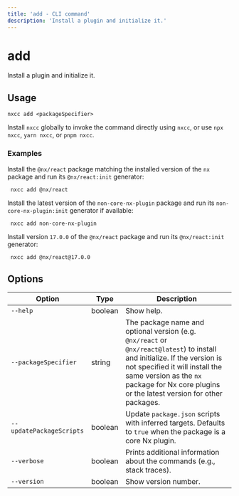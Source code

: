 ```yaml
---
title: 'add - CLI command'
description: 'Install a plugin and initialize it.'
---
```


# add

Install a plugin and initialize it.

## Usage

```shell
nxcc add <packageSpecifier>
```

Install `nxcc` globally to invoke the command directly using `nxcc`, or use `npx nxcc`, `yarn nxcc`, or `pnpm nxcc`.

### Examples

Install the `@nx/react` package matching the installed version of the `nx` package and run its `@nx/react:init` generator:

```shell
 nxcc add @nx/react
```

Install the latest version of the `non-core-nx-plugin` package and run its `non-core-nx-plugin:init` generator if available:

```shell
 nxcc add non-core-nx-plugin
```

Install version `17.0.0` of the `@nx/react` package and run its `@nx/react:init` generator:

```shell
 nxcc add @nx/react@17.0.0
```

## Options

| Option                   | Type    | Description                                                                                                                                                                                                                                                  |
| ------------------------ | ------- | ------------------------------------------------------------------------------------------------------------------------------------------------------------------------------------------------------------------------------------------------------------ |
| `--help`                 | boolean | Show help.                                                                                                                                                                                                                                                   |
| `--packageSpecifier`     | string  | The package name and optional version (e.g. `@nx/react` or `@nx/react@latest`) to install and initialize. If the version is not specified it will install the same version as the `nx` package for Nx core plugins or the latest version for other packages. |
| `--updatePackageScripts` | boolean | Update `package.json` scripts with inferred targets. Defaults to `true` when the package is a core Nx plugin.                                                                                                                                                |
| `--verbose`              | boolean | Prints additional information about the commands (e.g., stack traces).                                                                                                                                                                                       |
| `--version`              | boolean | Show version number.                                                                                                                                                                                                                                         |
